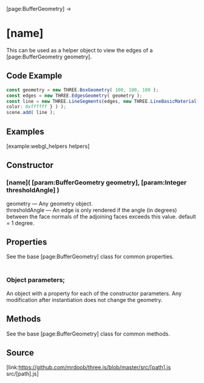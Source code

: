 [page:BufferGeometry] →

# [name]

This can be used as a helper object to view the edges of a
[page:BufferGeometry geometry].

## Code Example

  
```ts  
const geometry = new THREE.BoxGeometry( 100, 100, 100 );  
const edges = new THREE.EdgesGeometry( geometry );  
const line = new THREE.LineSegments(edges, new THREE.LineBasicMaterial( {
color: 0xffffff } ) );  
scene.add( line );  
```  

## Examples

[example:webgl_helpers helpers]

## Constructor

###  [name]( [param:BufferGeometry geometry], [param:Integer thresholdAngle] )

geometry — Any geometry object.  
thresholdAngle — An edge is only rendered if the angle (in degrees) between
the face normals of the adjoining faces exceeds this value. default = 1
degree.

## Properties

See the base [page:BufferGeometry] class for common properties.

### <br/> Object parameters; <br/>

An object with a property for each of the constructor parameters. Any
modification after instantiation does not change the geometry.

## Methods

See the base [page:BufferGeometry] class for common methods.

## Source

[link:https://github.com/mrdoob/three.js/blob/master/src/[path].js
src/[path].js]

